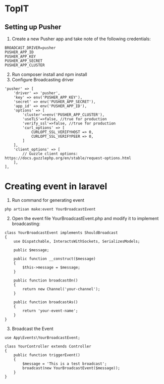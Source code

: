 # TopIT 

## Setting up Pusher
1. Create a new Pusher app and take note of the following credentials:
```
BROADCAST_DRIVER=pusher
PUSHER_APP_ID
PUSHER_APP_KEY
PUSHER_APP_SECRET
PUSHER_APP_CLUSTER
```

2. Run composer install and npm install
3. Configure Broadcasting driver

```
'pusher' => [
    'driver' => 'pusher',
    'key' => env('PUSHER_APP_KEY'),
    'secret' => env('PUSHER_APP_SECRET'),
    'app_id' => env('PUSHER_APP_ID'),
    'options' => [
        'cluster'=>env('PUSHER_APP_CLUSTER'),
        'useTLS'=>false, //true for production
        'verify_ssl'=>false, //true for production
        'curl_options' => [
            CURLOPT_SSL_VERIFYHOST => 0,
            CURLOPT_SSL_VERIFYPEER => 0,
        ]
    ],
    'client_options' => [
        // Guzzle client options: https://docs.guzzlephp.org/en/stable/request-options.html
    ],
],
```

# Creating event in laravel 
1. Run command for generating event
```
php artisan make:event YourBroadcastEvent
```

2. Open the event file YourBroadcastEvent.php and modify it to implement broadcasting:

```
class YourBroadcastEvent implements ShouldBroadcast
{
    use Dispatchable, InteractsWithSockets, SerializesModels;

    public $message;

    public function __construct($message)
    {
        $this->message = $message;
    }

    public function broadcastOn()
    {
        return new Channel('your-channel');
    }
    
    public function broadcastAs()
    {
        return 'your-event-name';
    }
}
```


3. Broadcast the Event

```
use App\Events\YourBroadcastEvent;

class YourController extends Controller
{
    public function triggerEvent()
    {
        $message = 'This is a test broadcast';
        broadcast(new YourBroadcastEvent($message));
    }
}
```
